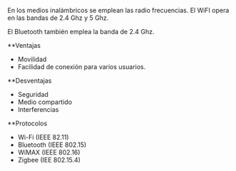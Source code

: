 En los medios inalámbricos se emplean las radio frecuencias. El WiFI opera en las bandas de 2.4 Ghz y 5 Ghz.

El Bluetooth también emplea la banda de 2.4 Ghz.


**Ventajas
+ Movilidad
+ Facilidad de conexión para varios usuarios.

**Desventajas
+ Seguridad
+ Medio compartido
+ Interferencias


**Protocolos
+ Wi-Fi (IEEE 82.11)
+ Bluetooth (IEEE 802.15)
+ WiMAX (IEEE 802.16)
+ Zigbee (IEE 802.15.4)
